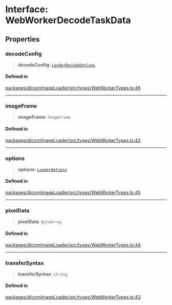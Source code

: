 # Interface: WebWorkerDecodeTaskData

## Properties

### decodeConfig

> **decodeConfig**: [`LoaderDecodeOptions`](LoaderDecodeOptions.md)

#### Defined in

[packages/dicomImageLoader/src/types/WebWorkerTypes.ts:46](https://github.com/cornerstonejs/cornerstone3D/blob/5addf8e516390235f8a3d16ccc818957013f098f/packages/dicomImageLoader/src/types/WebWorkerTypes.ts#L46)

***

### imageFrame

> **imageFrame**: `ImageFrame`

#### Defined in

[packages/dicomImageLoader/src/types/WebWorkerTypes.ts:42](https://github.com/cornerstonejs/cornerstone3D/blob/5addf8e516390235f8a3d16ccc818957013f098f/packages/dicomImageLoader/src/types/WebWorkerTypes.ts#L42)

***

### options

> **options**: [`LoaderOptions`](LoaderOptions.md)

#### Defined in

[packages/dicomImageLoader/src/types/WebWorkerTypes.ts:45](https://github.com/cornerstonejs/cornerstone3D/blob/5addf8e516390235f8a3d16ccc818957013f098f/packages/dicomImageLoader/src/types/WebWorkerTypes.ts#L45)

***

### pixelData

> **pixelData**: `ByteArray`

#### Defined in

[packages/dicomImageLoader/src/types/WebWorkerTypes.ts:44](https://github.com/cornerstonejs/cornerstone3D/blob/5addf8e516390235f8a3d16ccc818957013f098f/packages/dicomImageLoader/src/types/WebWorkerTypes.ts#L44)

***

### transferSyntax

> **transferSyntax**: `string`

#### Defined in

[packages/dicomImageLoader/src/types/WebWorkerTypes.ts:43](https://github.com/cornerstonejs/cornerstone3D/blob/5addf8e516390235f8a3d16ccc818957013f098f/packages/dicomImageLoader/src/types/WebWorkerTypes.ts#L43)
